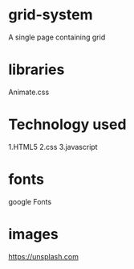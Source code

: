 # grid-system
A single page containing grid
# libraries
Animate.css
# Technology used
1.HTML5
2.css 
3.javascript
# fonts
google Fonts
# images
https://unsplash.com

